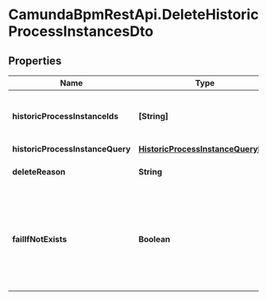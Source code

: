 # CamundaBpmRestApi.DeleteHistoricProcessInstancesDto

## Properties

Name | Type | Description | Notes
------------ | ------------- | ------------- | -------------
**historicProcessInstanceIds** | **[String]** | A list historic process instance ids to delete. | [optional] 
**historicProcessInstanceQuery** | [**HistoricProcessInstanceQueryDto**](HistoricProcessInstanceQueryDto.md) |  | [optional] 
**deleteReason** | **String** | A string with delete reason. | [optional] 
**failIfNotExists** | **Boolean** | If set to &#x60;false&#x60;, the request will still be successful if one ore more of the process ids are not found. | [optional] 


